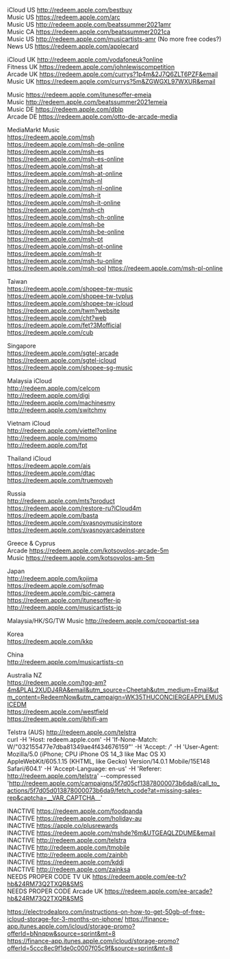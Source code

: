 iCloud US http://redeem.apple.com/bestbuy  
Music US https://redeem.apple.com/arc  
Music US http://redeem.apple.com/beatssummer2021amr  
Music CA https://redeem.apple.com/beatssummer2021ca    
Music US http://redeem.apple.com/musicartists-amr  (No more free codes?)  
News US https://redeem.apple.com/applecard  

iCloud UK http://redeem.apple.com/vodafoneuk?online  
Fitness UK https://redeem.apple.com/johnlewiscompetition  
Arcade UK https://redeem.apple.com/currys?1p4m&2J7Q6ZLT6PZF&email  
Music UK https://redeem.apple.com/currys?5m&ZGWGXL97WXUR&email  

Music https://redeem.apple.com/itunesoffer-emeia  
Music http://redeem.apple.com/beatssummer2021emeia  
Music DE https://redeem.apple.com/dblp   
Arcade DE https://redeem.apple.com/otto-de-arcade-media  

MediaMarkt Music  
https://redeem.apple.com/msh  
https://redeem.apple.com/msh-de-online  
https://redeem.apple.com/msh-es  
https://redeem.apple.com/msh-es-online  
https://redeem.apple.com/msh-at  
https://redeem.apple.com/msh-at-online  
https://redeem.apple.com/msh-nl  
https://redeem.apple.com/msh-nl-online  
https://redeem.apple.com/msh-it  
https://redeem.apple.com/msh-it-online  
https://redeem.apple.com/msh-ch  
https://redeem.apple.com/msh-ch-online  
https://redeem.apple.com/msh-be  
https://redeem.apple.com/msh-be-online  
https://redeem.apple.com/msh-pt  
https://redeem.apple.com/msh-pt-online  
https://redeem.apple.com/msh-tr  
https://redeem.apple.com/msh-tu-online  
https://redeem.apple.com/msh-pol
https://redeem.apple.com/msh-pl-online

Taiwan  
https://redeem.apple.com/shopee-tw-music  
https://redeem.apple.com/shopee-tw-tvplus  
https://redeem.apple.com/shopee-tw-icloud  
https://redeem.apple.com/twm?website  
https://redeem.apple.com/cht?web  
https://redeem.apple.com/fet?3Mofficial  
https://redeem.apple.com/cub

Singapore  
https://redeem.apple.com/sgtel-arcade  
https://redeem.apple.com/sgtel-icloud  
https://redeem.apple.com/shopee-sg-music  

Malaysia iCloud  
http://redeem.apple.com/celcom  
http://redeem.apple.com/digi  
http://redeem.apple.com/machinesmy  
http://redeem.apple.com/switchmy  

Vietnam iCloud  
http://redeem.apple.com/viettel?online  
http://redeem.apple.com/momo  
http://redeem.apple.com/fpt  

Thailand iCloud  
https://redeem.apple.com/ais  
https://redeem.apple.com/dtac  
https://redeem.apple.com/truemoveh  

Russia  
http://redeem.apple.com/mts?product  
https://redeem.apple.com/restore-ru?iCloud4m  
https://redeem.apple.com/basta  
https://redeem.apple.com/svasnoymusicinstore
https://redeem.apple.com/svasnoyarcadeinstore

Greece & Cyprus  
Arcade https://redeem.apple.com/kotsovolos-arcade-5m  
Music https://redeem.apple.com/kotsovolos-am-5m  

Japan  
http://redeem.apple.com/kojima  
https://redeem.apple.com/sofmap  
https://redeem.apple.com/bic-camera  
https://redeem.apple.com/itunesoffer-jp  
http://redeem.apple.com/musicartists-jp  

Malaysia/HK/SG/TW Music
http://redeem.apple.com/cpopartist-sea  

Korea  
https://redeem.apple.com/kkp  

China  
http://redeem.apple.com/musicartists-cn  

Australia NZ  
https://redeem.apple.com/tgg-am?4m&PLAL2XUDJ4RA&email&utm_source=Cheetah&utm_medium=Email&utm_content=RedeemNow&utm_campaign=WK35THUCONCIERGEAPPLEMUSICEDM  
https://redeem.apple.com/westfield  
https://redeem.apple.com/jbhifi-am  

Telstra (AUS) http://redeem.apple.com/telstra  
curl -H 'Host: redeem.apple.com' -H 'If-None-Match: W/"032155477e7dba81349ae4f434676159"' -H 'Accept: */*' -H 'User-Agent: Mozilla/5.0 (iPhone; CPU iPhone OS 14_3 like Mac OS X) AppleWebKit/605.1.15 (KHTML, like Gecko) Version/14.0.1 Mobile/15E148 Safari/604.1' -H 'Accept-Language: en-us' -H 'Referer: http://redeem.apple.com/telstra' --compressed 'http://redeem.apple.com/campaigns/5f7d05cf13878000073b6da8/call_to_actions/5f7d05d013878000073b6da9/fetch_code?at=missing-sales-rep&captcha=__VAR_CAPTCHA__'  



INACTIVE https://redeem.apple.com/foodpanda  
INACTIVE https://redeem.apple.com/holiday-au  
INACTIVE https://apple.co/plusrewards  
INACTIVE https://redeem.apple.com/mshde?6m&UTGEAQLZDUME&email  
INACTIVE http://redeem.apple.com/telstra  
INACTIVE http://redeem.apple.com/tmobile  
INACTIVE http://redeem.apple.com/zainbh  
INACTIVE https://redeem.apple.com/kddi  
INACTIVE http://redeem.apple.com/zainksa  
NEEDS PROPER CODE TV UK https://redeem.apple.com/ee-tv?hb&24RM73Q2TXQR&SMS  
NEEDS PROPER CODE Arcade UK https://redeem.apple.com/ee-arcade?hb&24RM73Q2TXQR&SMS  

https://electrodealpro.com/instructions-on-how-to-get-50gb-of-free-icloud-storage-for-3-months-on-iphone/ 
https://finance-app.itunes.apple.com/icloud/storage-promo?offerId=bNnqpw&source=sprint&mt=8  
https://finance-app.itunes.apple.com/icloud/storage-promo?offerId=5ccc8ec9f1de0c0007f05c9f&source=sprint&mt=8  

